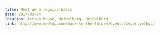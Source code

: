 ```yaml
---
title: Meet on a regular basis
date: 2017-03-24
location: Action House, Heidelberg, Heidelberg
link: http://www.meetup.com/back-to-the-future/events/xvgdrlywfbgc/
---
```

